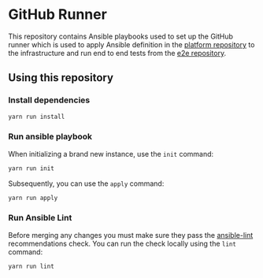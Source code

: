 # GitHub Runner

This repository contains Ansible playbooks used to set up the GitHub runner which is used to apply Ansible definition in the [platform repository](https://github.com/homecentr/platform) to the infrastructure and run end to end tests from the [e2e repository](https://github.com/homecentr/e2e).

## Using this repository

### Install dependencies
```bash
yarn run install
```

### Run ansible playbook

When initializing a brand new instance, use the `init` command:

```bash
yarn run init
```

Subsequently, you can use the `apply` command:

```bash
yarn run apply
```

### Run Ansible Lint
Before merging any changes you must make sure they pass the [ansible-lint](https://ansible-lint.readthedocs.io/) recommendations check. You can run the check locally using the `lint` command:

```bash
yarn run lint
```